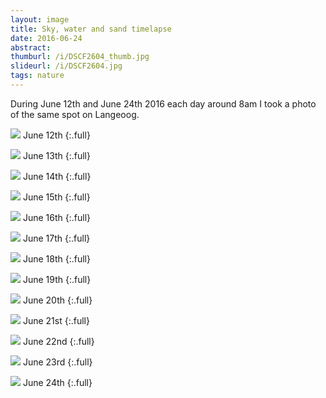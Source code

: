 ```yaml
---
layout: image
title: Sky, water and sand timelapse
date: 2016-06-24
abstract:
thumburl: /i/DSCF2604_thumb.jpg
slideurl: /i/DSCF2604.jpg
tags: nature
---
```

During June 12th and June 24th 2016 each day around 8am I took a photo of the same spot on Langeoog.

![]({{site.url}}/i/DSCF2529.jpg)
June 12th
{:.full}

![]({{site.url}}/i/DSCF2537.jpg)
June 13th
{:.full}

![]({{site.url}}/i/DSCF2553.jpg)
June 14th
{:.full}

![]({{site.url}}/i/DSCF2569.jpg)
June 15th
{:.full}

![]({{site.url}}/i/DSCF2580.jpg)
June 16th
{:.full}

![]({{site.url}}/i/DSCF2600.jpg)
June 17th
{:.full}

![]({{site.url}}/i/DSCF2604.jpg)
June 18th
{:.full}

![]({{site.url}}/i/DSCF2618.jpg)
June 19th
{:.full}

![]({{site.url}}/i/DSCF2628.jpg)
June 20th
{:.full}

![]({{site.url}}/i/DSCF2638.jpg)
June 21st
{:.full}

![]({{site.url}}/i/DSCF2649.jpg)
June 22nd
{:.full}

![]({{site.url}}/i/DSCF2666.jpg)
June 23rd
{:.full}

![]({{site.url}}/i/DSCF2673.jpg)
June 24th
{:.full}
